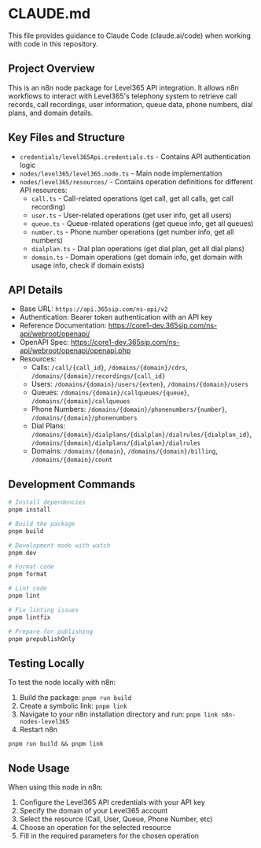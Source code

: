 # CLAUDE.md

This file provides guidance to Claude Code (claude.ai/code) when working with code in this repository.

## Project Overview

This is an n8n node package for Level365 API integration. It allows n8n workflows to interact with Level365's telephony system to retrieve call records, call recordings, user information, queue data, phone numbers, dial plans, and domain details.

## Key Files and Structure

- `credentials/level365Api.credentials.ts` - Contains API authentication logic
- `nodes/level365/level365.node.ts` - Main node implementation
- `nodes/level365/resources/` - Contains operation definitions for different API resources:
  - `call.ts` - Call-related operations (get call, get all calls, get call recording)
  - `user.ts` - User-related operations (get user info, get all users)
  - `queue.ts` - Queue-related operations (get queue info, get all queues)
  - `number.ts` - Phone number operations (get number info, get all numbers)
  - `dialplan.ts` - Dial plan operations (get dial plan, get all dial plans)
  - `domain.ts` - Domain operations (get domain info, get domain with usage info, check if domain exists)

## API Details

- Base URL: `https://api.365sip.com/ns-api/v2`
- Authentication: Bearer token authentication with an API key
- Reference Documentation: <https://core1-dev.365sip.com/ns-api/webroot/openapi/>
- OpenAPI Spec: <https://core1-dev.365sip.com/ns-api/webroot/openapi/openapi.php>
- Resources:
  - Calls: `/call/{call_id}`, `/domains/{domain}/cdrs`, `/domains/{domain}/recordings/{call_id}`
  - Users: `/domains/{domain}/users/{exten}`, `/domains/{domain}/users`
  - Queues: `/domains/{domain}/callqueues/{queue}`, `/domains/{domain}/callqueues`
  - Phone Numbers: `/domains/{domain}/phonenumbers/{number}`, `/domains/{domain}/phonenumbers`
  - Dial Plans: `/domains/{domain}/dialplans/{dialplan}/dialrules/{dialplan_id}`, `/domains/{domain}/dialplans/{dialplan}/dialrules`
  - Domains: `/domains/{domain}`, `/domains/{domain}/billing`, `/domains/{domain}/count`

## Development Commands

```bash
# Install dependencies
pnpm install

# Build the package
pnpm build

# Development mode with watch
pnpm dev

# Format code
pnpm format

# Lint code
pnpm lint

# Fix linting issues
pnpm lintfix

# Prepare for publishing
pnpm prepublishOnly
```

## Testing Locally

To test the node locally with n8n:

1. Build the package: `pnpm run build`
2. Create a symbolic link: `pnpm link`
3. Navigate to your n8n installation directory and run: `pnpm link n8n-nodes-level365`
4. Restart n8n

`pnpm run build && pnpm link`

## Node Usage

When using this node in n8n:

1. Configure the Level365 API credentials with your API key
2. Specify the domain of your Level365 account
3. Select the resource (Call, User, Queue, Phone Number, etc)
4. Choose an operation for the selected resource
5. Fill in the required parameters for the chosen operation

